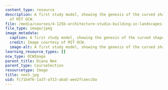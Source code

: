 ```yaml
---
content_type: resource
description: A first study model, showing the genesis of the curved shape. Image courtesy
  of MIT OCW.
file: /media/courses/4-125b-architecture-studio-building-in-landscapes-fall-2005/fc71b4f61a37a713aba5aee2fcaeccba_nee3.jpg
file_type: image/jpeg
image_metadata:
  caption: A first study model, showing the genesis of the curved shape.
  credit: Image courtesy of MIT OCW.
  image-alt: A first study model, showing the genesis of the curved shape.
learning_resource_types: []
ocw_type: OCWImage
parent_title: Diana Nee
parent_type: CourseSection
resourcetype: Image
title: nee3.jpg
uid: fc71b4f6-1a37-a713-aba5-aee2fcaeccba
---
```

